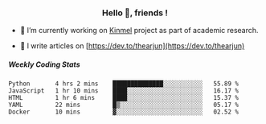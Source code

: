 <h3 align="center">Hello 👋, friends !</h3>

- 🔭 I’m currently working on [Kinmel](https://github.com/thearjun/kinmel) project as part of academic research.

- 📝 I write articles on [https://dev.to/thearjun](https://dev.to/thearjun)


##### Weekly Coding Stats
<!--START_SECTION:waka-->
```text
Python       4 hrs 2 mins    ██████████████░░░░░░░░░░░   55.89 % 
JavaScript   1 hr 10 mins    ████░░░░░░░░░░░░░░░░░░░░░   16.17 % 
HTML         1 hr 6 mins     ████░░░░░░░░░░░░░░░░░░░░░   15.37 % 
YAML         22 mins         █▒░░░░░░░░░░░░░░░░░░░░░░░   05.17 % 
Docker       10 mins         ▓░░░░░░░░░░░░░░░░░░░░░░░░   02.52 % 
```
<!--END_SECTION:waka-->
